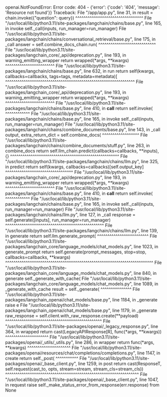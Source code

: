 openai.NotFoundError: Error code: 404 - {'error': {'code': '404', 'message': 'Resource not found'}}
Traceback:
File "/app/app.py", line 31, in <module>
    result = chain.invoke({"question": query})
             ^^^^^^^^^^^^^^^^^^^^^^^^^^^^^^^^^
File "/usr/local/lib/python3.11/site-packages/langchain/chains/base.py", line 165, in invoke
    self._call(inputs, run_manager=run_manager)
File "/usr/local/lib/python3.11/site-packages/langchain/chains/conversational_retrieval/base.py", line 175, in _call
    answer = self.combine_docs_chain.run(
             ^^^^^^^^^^^^^^^^^^^^^^^^^^^^
File "/usr/local/lib/python3.11/site-packages/langchain_core/_api/deprecation.py", line 193, in warning_emitting_wrapper
    return wrapped(*args, **kwargs)
           ^^^^^^^^^^^^^^^^^^^^^^^^
File "/usr/local/lib/python3.11/site-packages/langchain/chains/base.py", line 632, in run
    return self(kwargs, callbacks=callbacks, tags=tags, metadata=metadata)[
           ^^^^^^^^^^^^^^^^^^^^^^^^^^^^^^^^^^^^^^^^^^^^^^^^^^^^^^^^^^^^^^^
File "/usr/local/lib/python3.11/site-packages/langchain_core/_api/deprecation.py", line 193, in warning_emitting_wrapper
    return wrapped(*args, **kwargs)
           ^^^^^^^^^^^^^^^^^^^^^^^^
File "/usr/local/lib/python3.11/site-packages/langchain/chains/base.py", line 410, in __call__
    return self.invoke(
           ^^^^^^^^^^^^
File "/usr/local/lib/python3.11/site-packages/langchain/chains/base.py", line 165, in invoke
    self._call(inputs, run_manager=run_manager)
File "/usr/local/lib/python3.11/site-packages/langchain/chains/combine_documents/base.py", line 143, in _call
    output, extra_return_dict = self.combine_docs(
                                ^^^^^^^^^^^^^^^^^^
File "/usr/local/lib/python3.11/site-packages/langchain/chains/combine_documents/stuff.py", line 263, in combine_docs
    return self.llm_chain.predict(callbacks=callbacks, **inputs), {}
           ^^^^^^^^^^^^^^^^^^^^^^^^^^^^^^^^^^^^^^^^^^^^^^^^^^^^^
File "/usr/local/lib/python3.11/site-packages/langchain/chains/llm.py", line 325, in predict
    return self(kwargs, callbacks=callbacks)[self.output_key]
           ^^^^^^^^^^^^^^^^^^^^^^^^^^^^^^^^^
File "/usr/local/lib/python3.11/site-packages/langchain_core/_api/deprecation.py", line 193, in warning_emitting_wrapper
    return wrapped(*args, **kwargs)
           ^^^^^^^^^^^^^^^^^^^^^^^^
File "/usr/local/lib/python3.11/site-packages/langchain/chains/base.py", line 410, in __call__
    return self.invoke(
           ^^^^^^^^^^^^
File "/usr/local/lib/python3.11/site-packages/langchain/chains/base.py", line 165, in invoke
    self._call(inputs, run_manager=run_manager)
File "/usr/local/lib/python3.11/site-packages/langchain/chains/llm.py", line 127, in _call
    response = self.generate([inputs], run_manager=run_manager)
               ^^^^^^^^^^^^^^^^^^^^^^^^^^^^^^^^^^^^^^^^^^^^^^^^
File "/usr/local/lib/python3.11/site-packages/langchain/chains/llm.py", line 139, in generate
    return self.llm.generate_prompt(
           ^^^^^^^^^^^^^^^^^^^^^^^^^
File "/usr/local/lib/python3.11/site-packages/langchain_core/language_models/chat_models.py", line 1023, in generate_prompt
    return self.generate(prompt_messages, stop=stop, callbacks=callbacks, **kwargs)
           ^^^^^^^^^^^^^^^^^^^^^^^^^^^^^^^^^^^^^^^^^^^^^^^^^^^^^^^^^^^^^^^^^^^^^^^^
File "/usr/local/lib/python3.11/site-packages/langchain_core/language_models/chat_models.py", line 840, in generate
    self._generate_with_cache(
File "/usr/local/lib/python3.11/site-packages/langchain_core/language_models/chat_models.py", line 1089, in _generate_with_cache
    result = self._generate(
             ^^^^^^^^^^^^^^^
File "/usr/local/lib/python3.11/site-packages/langchain_openai/chat_models/base.py", line 1184, in _generate
    raise e
File "/usr/local/lib/python3.11/site-packages/langchain_openai/chat_models/base.py", line 1179, in _generate
    raw_response = self.client.with_raw_response.create(**payload)
                   ^^^^^^^^^^^^^^^^^^^^^^^^^^^^^^^^^^^^^^^^^^^^^^^
File "/usr/local/lib/python3.11/site-packages/openai/_legacy_response.py", line 364, in wrapped
    return cast(LegacyAPIResponse[R], func(*args, **kwargs))
                                      ^^^^^^^^^^^^^^^^^^^^^
File "/usr/local/lib/python3.11/site-packages/openai/_utils/_utils.py", line 286, in wrapper
    return func(*args, **kwargs)
           ^^^^^^^^^^^^^^^^^^^^^
File "/usr/local/lib/python3.11/site-packages/openai/resources/chat/completions/completions.py", line 1147, in create
    return self._post(
           ^^^^^^^^^^^
File "/usr/local/lib/python3.11/site-packages/openai/_base_client.py", line 1259, in post
    return cast(ResponseT, self.request(cast_to, opts, stream=stream, stream_cls=stream_cls))
                           ^^^^^^^^^^^^^^^^^^^^^^^^^^^^^^^^^^^^^^^^^^^^^^^^^^^^^^^^^^^^^^^^^
File "/usr/local/lib/python3.11/site-packages/openai/_base_client.py", line 1047, in request
    raise self._make_status_error_from_response(err.response) from None